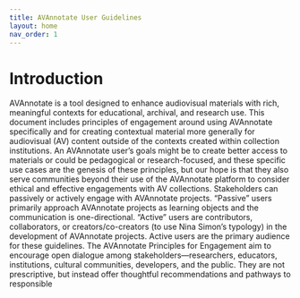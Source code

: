 ```yaml
---
title: AVAnnotate User Guidelines
layout: home
nav_order: 1
---
```

# Introduction
AVAnnotate is a tool designed to enhance audiovisual materials with rich, meaningful contexts for educational, archival, and research use. 
This document includes principles of engagement around using AVAnnotate specifically and for creating contextual material more generally for audiovisual (AV) content outside of the contexts created within collection institutions. An AVAnnotate user’s goals might be to create better access to materials or could be pedagogical or research-focused, and these specific use cases are the genesis of these principles, but our hope is that they also serve communities beyond their use of the AVAnnotate platform to consider ethical and effective engagements with AV collections. 
Stakeholders can passively or actively engage with AVAnnotate projects. “Passive” users primarily approach AVAnnotate projects as learning objects and the communication is one-directional. “Active” users are contributors, collaborators, or creators/co-creators (to use Nina Simon’s typology) in the development of AVAnnotate projects. Active users are the primary audience for these guidelines.
The AVAnnotate Principles for Engagement aim to encourage open dialogue among stakeholders—researchers, educators, institutions, cultural communities, developers, and the public. They are not prescriptive, but instead offer thoughtful recommendations and pathways to responsible 
